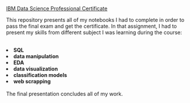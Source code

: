 [IBM Data Science Professional Certificate ](https://www.coursera.org/professional-certificates/ibm-data-science?)

This repository presents all of my notebooks I had to complete in order to pass the final exam and get the certificate. In that assignment, I had to present my skills from different subject I was learning during the course:<br><br>

<b>
    <li>SQL</li> 
    <li>data manipulation</li> 
    <li>EDA</li> 
    <li>data visualization</li> 
    <li>classification models</li> 
    <li>web scrapping</li> 
</b>
<br>
The final presentation concludes all of my work.
